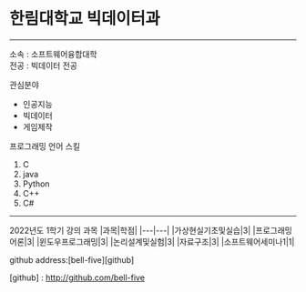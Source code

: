 # 한림대학교 빅데이터과 
---
소속 : 소프트웨어융합대학    
전공 : 빅데이터 전공

관심분야   
* 인공지능
* 빅데이터
* 게임제작   

프로그래밍 언어 스킬
1. C
2. java
3. Python
4. C++
5. C#

---------
2022년도 1학기 강의 과목
|과목|학점|
|---|---|
|가상현실기초및실습|3|
|프로그래밍어론|3|
|윈도우프로그래밍|3|
|논리설계및실험|3|
|자료구조|3|
|소프트웨어세미나1|1|

github address:[bell-five][github]

[github] : http://github.com/bell-five
